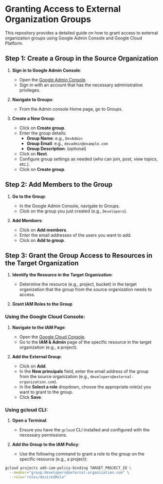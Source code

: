 # Granting Access to External Organization Groups

This repository provides a detailed guide on how to grant access to external organization groups using Google Admin Console and Google Cloud Platform.

## Step 1: Create a Group in the Source Organization

1. **Sign in to Google Admin Console**:
   - Open the [Google Admin Console](https://admin.google.com/).
   - Sign in with an account that has the necessary administrative privileges.

2. **Navigate to Groups**:
   - From the Admin console Home page, go to Groups.

3. **Create a New Group**:
   - Click on **Create group**.
   - Enter the group details:
     - **Group Name**: e.g., `DevAdmin`
     - **Group Email**: e.g., `devadmin@example.com`
     - **Group Description**: (optional)
   - Click on **Next**.
   - Configure group settings as needed (who can join, post, view topics, etc.).
   - Click on **Create group**.

## Step 2: Add Members to the Group

1. **Go to the Group**:
   - In the Google Admin Console, navigate to Groups.
   - Click on the group you just created (e.g., `Developers`).

2. **Add Members**:
   - Click on **Add members**.
   - Enter the email addresses of the users you want to add.
   - Click on **Add to group**.

## Step 3: Grant the Group Access to Resources in the Target Organization

1. **Identify the Resource in the Target Organization**:
   - Determine the resource (e.g., project, bucket) in the target organization that the group from the source organization needs to access.

2. **Grant IAM Roles to the Group**

### Using the Google Cloud Console:

1. **Navigate to the IAM Page**:
   - Open the [Google Cloud Console](https://console.cloud.google.com/).
   - Go to the **IAM & Admin** page of the specific resource in the target organization (e.g., a project).

2. **Add the External Group**:
   - Click on **Add**.
   - In the **New principals** field, enter the email address of the group from the source organization (e.g., `developers@external-organization.com`).
   - In the **Select a role** dropdown, choose the appropriate role(s) you want to grant to the group.
   - Click **Save**.

### Using gcloud CLI:

1. **Open a Terminal**:
   - Ensure you have the `gcloud` CLI installed and configured with the necessary permissions.

2. **Add the Group to the IAM Policy**:
   - Use the following command to grant a role to the group on the specific resource (e.g., a project):

```sh
gcloud projects add-iam-policy-binding TARGET_PROJECT_ID \
  --member="group:developers@external-organization.com" \
  --role="roles/desiredRole"
